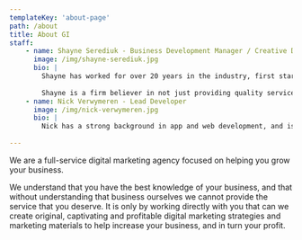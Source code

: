 ```yaml
---
templateKey: 'about-page'
path: /about
title: About GI
staff:
    - name: Shayne Serediuk - Business Development Manager / Creative Director
      image: /img/shayne-serediuk.jpg
      bio: |
        Shayne has worked for over 20 years in the industry, first starting as a lead designer for a website and marketing firm, and then branching off to build his own company in 2006. Since then his role has evolved from designer to director, and what was once a one-person sole proprietorship is now a corporation that continues to grow.
        
        Shayne is a firm believer in not just providing quality service to our clients, but also working closely with them to find solutions that will help them reach their business goals and set them apart as leaders in their industries. And if this work can be done on a golf course or over a good craft beer, then he’s really happy!
    - name: Nick Verwymeren - Lead Developer
      image: /img/nick-verwymeren.jpg
      bio: |
        Nick has a strong background in app and web development, and is always eager to tackle new projects! Whether it’s a brand new web application or legacy code, he treats each project with the utmost care and attention to detail, and often works directly with our clients to ensure that we are building the best product to meet their needs. When he’s not programming he spends time with his family, teaching them the fine arts of meat smoking, espresso making and chestnut roasting.
    
---
```

We are a full-service digital marketing agency focused on helping you grow your business. 

We understand that you have the best knowledge of your business, and that without understanding that business ourselves we cannot provide the service that you deserve. It is only by working directly with you that can we create original, captivating and profitable digital marketing strategies and marketing materials to help increase your business, and in turn your profit.
